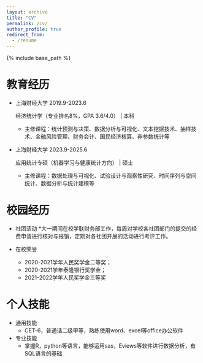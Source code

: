 ```yaml
---
layout: archive
title: "CV"
permalink: /cv/
author_profile: true
redirect_from:
  - /resume
---
```


{% include base_path %}

教育经历
======
* 上海财经大学	2019.9-2023.6
  
  经济统计学（专业排名8%，GPA 3.6/4.0） | 本科
  * 主修课程：统计预测与决策、数据分析与可视化、文本挖掘技术、抽样技术、金融风险管理、财务会计、国民经济核算、非参数统计等
* 上海财经大学	2023.9-2025.6
  
  应用统计专硕（机器学习与健康统计方向） | 硕士
  * 主修课程：数据处理与可视化、试验设计与观察性研究、时间序列与空间统计、数据分析与统计建模等

校园经历
======
* 社团活动
  *大一期间在校学联财务部工作，每周对学校各社团部门的提交的经费申请进行核对与报销，定期对各社团开展的活动进行考评工作。

* 在校荣誉
  * 2020-2021学年人民奖学金二等奖；
  * 2020-2021学年泰隆银行奖学金；
  * 2021-2022学年人民奖学金三等奖
  
个人技能
======
* 通用技能
  * CET-6，普通话二级甲等，熟练使用word、excel等office办公软件
* 专业技能
  * 掌握R，python等语言，能够运用sas，Eviews等软件进行数据分析，有SQL语言的基础

